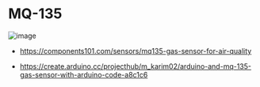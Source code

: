 # MQ-135

![image](https://ae01.alicdn.com/kf/HTB14sbnSFXXXXcWXpXXq6xXFXXXP/New-MQ135-MQ-135-Air-Quality-Sensor-Hazardous-Gas-Detection-Module-For-Arduino-M2-PromotionHot-New.jpg)

* https://components101.com/sensors/mq135-gas-sensor-for-air-quality

* https://create.arduino.cc/projecthub/m_karim02/arduino-and-mq-135-gas-sensor-with-arduino-code-a8c1c6
